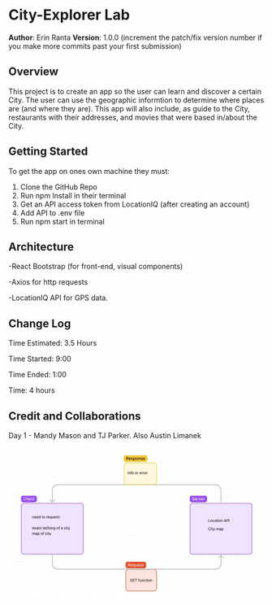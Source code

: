 # City-Explorer Lab

**Author**: Erin Ranta
**Version**: 1.0.0 (increment the patch/fix version number if you make more commits past your first submission)

## Overview

This project is to create an app so the user can learn and discover a certain City. The user can use the geographic informtion to determine where places are (and where they are). This app will also include, as  guide to the City, restaurants with their addresses, and movies that were based in/about the City.

## Getting Started

 To get the app on ones own machine they must:

 1. Clone the GitHub Repo
 2. Run npm Install in their terminal
 3. Get an API access token from LocationIQ (after creating an account)
 4. Add API to .env file
 5. Run npm start in terminal

## Architecture

-React Bootstrap (for front-end, visual components)

-Axios for http requests

-LocationIQ API for GPS data.

## Change Log

Time Estimated: 3.5 Hours

Time Started: 9:00

Time Ended: 1:00

Time: 4 hours

## Credit and Collaborations

Day 1 - Mandy Mason and TJ Parker. Also Austin Limanek

![Lab 06 Whiteboard](img/lab06wb.jpg)
